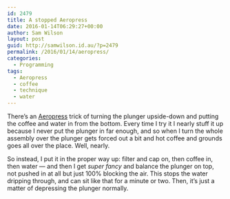 ```yaml
---
id: 2479
title: A stopped Aeropress
date: 2016-01-14T06:29:27+00:00
author: Sam Wilson
layout: post
guid: http://samwilson.id.au/?p=2479
permalink: /2016/01/14/aeropress/
categories:
  - Programming
tags:
  - Aeropress
  - coffee
  - technique
  - water
---
```

There’s an [Aeropress](http://www.aerobie.com/product/aeropress/) trick of turning the plunger upside-down and putting the coffee and water in from the bottom. Every time I try it I nearly stuff it up because I never put the plunger in far enough, and so when I turn the whole assembly over the plunger gets forced out a bit and hot coffee and grounds goes all over the place. Well, nearly.

So instead, I put it in the proper way up: filter and cap on, then coffee in, then water — and then I get _super fancy_ and balance the plunger on top, not pushed in at all but just 100% blocking the air. This stops the water dripping through, and can sit like that for a minute or two. Then, it’s just a matter of depressing the plunger normally.